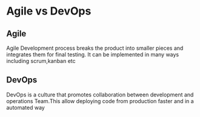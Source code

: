 # Agile vs DevOps
## Agile
Agile Development process breaks the product into smaller pieces and 
integrates them for final testing. It can be implemented in many ways
including scrum,kanban etc

## DevOps
DevOps is a culture that promotes collaboration between development and 
operations Team.This allow deploying code from production faster and in a  automated way